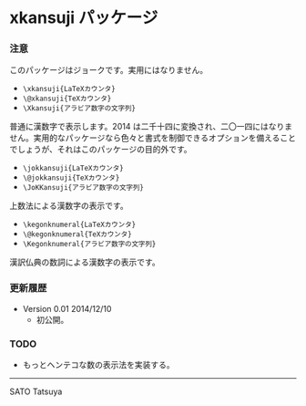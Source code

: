 xkansuji パッケージ
==================

### 注意
このパッケージはジョークです。実用にはなりません。

  * `\xkansuji{LaTeXカウンタ}`
  * `\@xkansuji{TeXカウンタ}`
  * `\Xkansuji{アラビア数字の文字列}`

  普通に漢数字で表示します。2014 は二千十四に変換され、二〇一四にはなりません。実用的なパッケージなら色々と書式を制御できるオプションを備えることでしょうが、それはこのパッケージの目的外です。

  * `\jokkansuji{LaTeXカウンタ}`
  * `\@jokkansuji{TeXカウンタ}`
  * `\JoKKansuji{アラビア数字の文字列}`

  上数法による漢数字の表示です。

  * `\kegonknumeral{LaTeXカウンタ}`
  * `\@kegonknumeral{TeXカウンタ}`
  * `\Kegonknumeral{アラビア数字の文字列}`

  漢訳仏典の数詞による漢数字の表示です。

### 更新履歴

  * Version 0.01 2014/12/10
    - 初公開。

### TODO

  * もっとヘンテコな数の表示法を実装する。

------------
SATO Tatsuya
